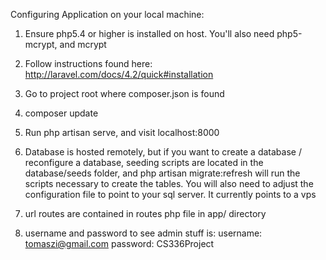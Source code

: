 Configuring Application on your local machine:
1. Ensure php5.4 or higher is installed on host.
You'll also need php5-mcrypt, and mcrypt
2. Follow instructions found here: http://laravel.com/docs/4.2/quick#installation
3. Go to project root where composer.json is found
4. composer update
5. Run php artisan serve, and visit localhost:8000
6. Database is hosted remotely, but if you want to create a database / reconfigure a database, seeding scripts are located in the database/seeds folder, and php artisan migrate:refresh will run the scripts necessary to create the tables. You will also need to adjust the configuration file to point to your sql server. It currently points to a vps
7. url routes are contained in routes php file in  app/ directory

8. username and password to see admin stuff is: 
username: tomaszi@gmail.com
password: CS336Project